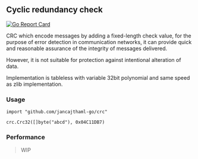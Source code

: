 ## Cyclic redundancy check

[![Go Report Card](https://goreportcard.com/badge/jancajthaml-go/crc)](https://goreportcard.com/report/jancajthaml-go/crc)

CRC which encode messages by adding a fixed-length check value, for the purpose of error detection in communication networks, it can provide quick and reasonable assurance of the integrity of messages delivered.

However, it is not suitable for protection against intentional alteration of data.

Implementation is tableless with variable 32bit polynomial and same speed as zlib implementation.

### Usage ###

```
import "github.com/jancajthaml-go/crc"

crc.Crc32([]byte("abcd"), 0x04C11DB7)
```

### Performance ###
> WIP
